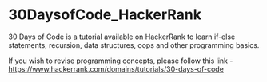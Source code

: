 # 30DaysofCode_HackerRank

30 Days of Code is a tutorial available on HackerRank to learn if-else statements, recursion, data structures, oops and other programming basics. 

If you wish to revise programming concepts, please follow this link - https://www.hackerrank.com/domains/tutorials/30-days-of-code
